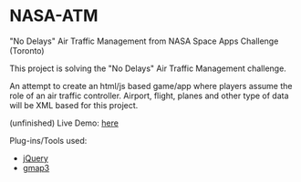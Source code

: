 NASA-ATM
========

"No Delays" Air Traffic Management from NASA Space Apps Challenge (Toronto)

This project is solving the "No Delays" Air Traffic Management challenge.

An attempt to create an html/js based game/app where players assume the role of an air traffic controller. Airport, flight, planes and other type of data will be XML based for this project.

(unfinished) Live Demo: [here](http://sshakeel.ca/projects/NASA-ATM/)

Plug-ins/Tools used:

- [jQuery](http://jquery.com/)
- [gmap3](http://gmap3.net/en/)
